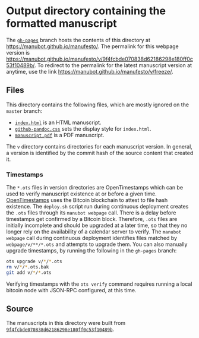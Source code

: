 # Output directory containing the formatted manuscript

The [`gh-pages`](https://github.com/manubot/manufesto/tree/gh-pages) branch hosts the contents of this directory at https://manubot.github.io/manufesto/.
The permalink for this webpage version is https://manubot.github.io/manufesto/v/9f4fcbde070838d62186298e180ff0c53f10489b/.
To redirect to the permalink for the latest manuscript version at anytime, use the link https://manubot.github.io/manufesto/v/freeze/.

## Files

This directory contains the following files, which are mostly ignored on the `master` branch:

+ [`index.html`](index.html) is an HTML manuscript.
+ [`github-pandoc.css`](github-pandoc.css) sets the display style for `index.html`.
+ [`manuscript.pdf`](manuscript.pdf) is a PDF manuscript.

The `v` directory contains directories for each manuscript version.
In general, a version is identified by the commit hash of the source content that created it.

### Timestamps

The `*.ots` files in version directories are OpenTimestamps which can be used to verify manuscript existence at or before a given time.
[OpenTimestamps](https://opentimestamps.org/) uses the Bitcoin blockchain to attest to file hash existence.
The `deploy.sh` script run during continuous deployment creates the `.ots` files through its `manubot webpage` call.
There is a delay before timestamps get confirmed by a Bitcoin block.
Therefore, `.ots` files are initially incomplete and should be upgraded at a later time, so that they no longer rely on the availability of a calendar server to verify.
The `manubot webpage` call during continuous deployment identifies files matched by `webpage/v/**/*.ots` and attempts to upgrade them.
You can also manually upgrade timestamps, by running the following in the `gh-pages` branch:

```sh
ots upgrade v/*/*.ots
rm v/*/*.ots.bak
git add v/*/*.ots
```

Verifying timestamps with the `ots verify` command requires running a local bitcoin node with JSON-RPC configured, at this time.

## Source

The manuscripts in this directory were built from
[`9f4fcbde070838d62186298e180ff0c53f10489b`](https://github.com/manubot/manufesto/commit/9f4fcbde070838d62186298e180ff0c53f10489b).
